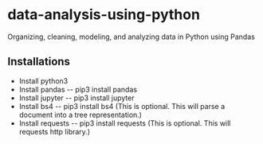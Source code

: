 # data-analysis-using-python
Organizing, cleaning, modeling, and analyzing data in Python using Pandas


## Installations
* Install python3
* Install pandas -- pip3 install pandas
* Install jupyter -- pip3 install jupyter
* Install bs4 -- pip3 install bs4 (This is optional. This will parse a document into a tree representation.)
* Install requests -- pip3 install requests (This is optional. This will requests http library.)
